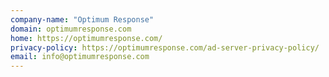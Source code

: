 ```yaml
---
company-name: "Optimum Response"
domain: optimumresponse.com
home: https://optimumresponse.com/
privacy-policy: https://optimumresponse.com/ad-server-privacy-policy/
email: info@optimumresponse.com
---
```




